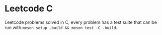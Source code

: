 # Leetcode C

Leetcode problems solved in C, every problem has a test suite that can be run
with `meson setup .build && meson test -C .build`.
